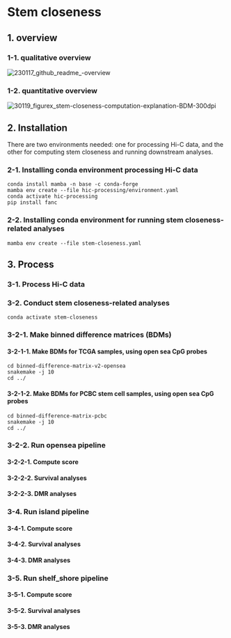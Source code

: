 # Stem closeness
## 1. overview
### 1-1. qualitative overview
![230117_github_readme_-overview](https://user-images.githubusercontent.com/86412887/212884165-b1908130-92cb-4623-8d48-ebbde1cda9ce.png)
### 1-2. quantitative overview
![30119_figurex_stem-closeness-computation-explanation-BDM-300dpi](https://user-images.githubusercontent.com/86412887/213362375-203bb05a-5253-49bb-b39e-53bd4b8c645f.png)
## 2. Installation       
There are two environments needed: one for processing Hi-C data, and the other for computing stem closeness and running downstream analyses.     
### 2-1. Installing conda environment processing Hi-C data
```shell
conda install mamba -n base -c conda-forge
mamba env create --file hic-processing/environment.yaml
conda activate hic-processing
pip install fanc
```
### 2-2. Installing conda environment for running stem closeness-related analyses
```shell
mamba env create --file stem-closeness.yaml
```
## 3. Process

### 3-1. Process Hi-C data 

### 3-2. Conduct stem closeness-related analyses
```shell
conda activate stem-closeness
```
### 3-2-1. Make binned difference matrices (BDMs)    
#### 3-2-1-1. Make BDMs for TCGA samples, using open sea CpG probes
```shell
cd binned-difference-matrix-v2-opensea
snakemake -j 10
cd ../
```
#### 3-2-1-2. Make BDMs for PCBC stem cell samples, using open sea CpG probes
```shell
cd binned-difference-matrix-pcbc
snakemake -j 10
cd ../
```

### 3-2-2. Run opensea pipeline

#### 3-2-2-1. Compute score
#### 3-2-2-2. Survival analyses
#### 3-2-2-3. DMR analyses

### 3-4. Run island pipeline
#### 3-4-1. Compute score
#### 3-4-2. Survival analyses
#### 3-4-3. DMR analyses

### 3-5. Run shelf\_shore pipeline
#### 3-5-1. Compute score
#### 3-5-2. Survival analyses
#### 3-5-3. DMR analyses
